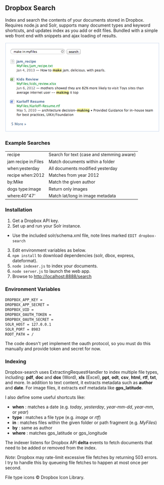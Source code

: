 Dropbox Search
--------------

Index and search the contents of your documents stored in Dropbox.  Requires node.js and Solr,
supports many document types and keyword shortcuts, and updates index as you add or edit files.
Bundled with a simple web front end with snippets and ajax loading of results.

![Search screenshot](/web/screenshot.png)

### Example Searches

<table>
<tr><td>recipe</td><td>Search for text (case and stemming aware)</td></tr>
<tr><td>jam recipe in:Files</td><td>Match documents within a folder</td></tr>
<tr><td>when:yesterday</td><td>All documents modified yesterday</td></tr>
<tr><td>recipe when:2012</td><td>Matches from year 2012</td></tr>
<tr><td>by:Mike</td><td>Match the given author</td></tr>
<tr><td>dogs type:image</td><td>Return only images</td></tr>
<tr><td>where:40"47'</td><td>Match lat/long in image metadata</td></tr>
</table>

### Installation

1. Get a Dropbox API key.
2. Set up and run your Solr instance.
  * Use the included solr/schema.xml file, note lines marked `EDIT dropbox-search`
3. Edit environment variables as below.
4. `npm install` to download dependencies (solr, dbox, express, dateformat).
5. `node indexer.js` to index your documents.
6. `node server.js` to launch the web app.
7. Browse to [http://localhost:8888/search](http://localhost:8888/search)

### Environment Variables

    DROPBOX_APP_KEY =
    DROPBOX_APP_SECRET =
    DROPBOX_UID =
    DROPBOX_OAUTH_TOKEN =
    DROPBOX_OAUTH_SECRET =
    SOLR_HOST = 127.0.0.1
    SOLR_PORT = 8983
    ROOT_PATH = /

The code doesn't yet implement the oauth protocol, so you must do this manually and provide token and secret for now.

### Indexing

Dropbox-search uses ExtractingRequestHandler to index multiple file types, including: **pdf**, **doc** and **dox** (Word),
**xls** (Excel), **ppt**, **odt**, **csv**, **html**, **rtf**, **txt**, and more.  In addition to text content, it extracts metadata
such as **author** and **date**. For image files, it extracts exif metadata like **gps_latitude**.

I also define some useful shortcuts like:

* **when** : matches a date (e.g. _today_, _yesterday_, _year-mm-dd_, _year-mm_, or _year_)
* **type** : matches a file type (e.g. _image_ or _rtf_)
* **in** : matches files within the given folder or path fragment (e.g. _MyFiles_)
* **by** : same as author
* **where** : matches gps_latitude or gps_longitude

The indexer listens for Dropbox API **delta** events to fetch documents that need to be added or removed from the index.

_Note_: Dropbox may rate-limit excessive file fetches by returning 503 errors.  I try to handle this
by queueing file fetches to happen at most once per second.

File type icons &copy; Dropbox Icon Library.
